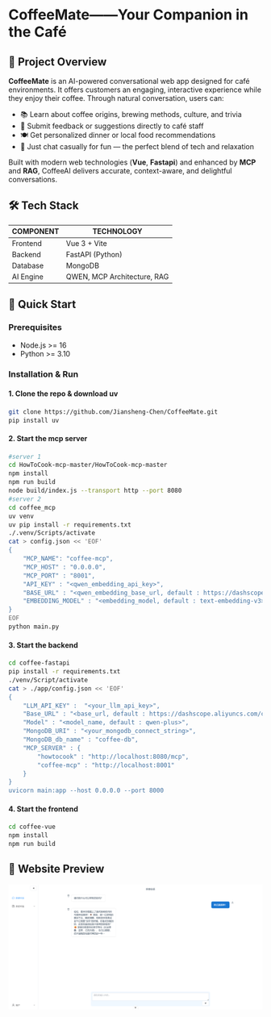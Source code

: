 # CoffeeMate——Your Companion in the Café

## 🌟 Project Overview

**CoffeeMate** is an AI-powered conversational web app designed for café environments. It offers customers an engaging, interactive experience while they enjoy their coffee. Through natural conversation, users can:

- 📚 Learn about coffee origins, brewing methods, culture, and trivia
- 💬 Submit feedback or suggestions directly to café staff
- 🍽️ Get personalized dinner or local food recommendations
- 🎨 Just chat casually for fun — the perfect blend of tech and relaxation

Built with modern web technologies (**Vue**, **Fastapi**) and enhanced by **MCP** and **RAG**, CoffeeAI delivers accurate, context-aware, and delightful conversations.

## 🛠️ Tech Stack

| COMPONENT | TECHNOLOGY                  |
| --------- | --------------------------- |
| Frontend  | Vue 3 + Vite                |
| Backend   | FastAPI (Python)            |
| Database  | MongoDB                     |
| AI Engine | QWEN, MCP Architecture, RAG |

## 🚀 Quick Start

### Prerequisites

- Node.js >= 16
- Python >= 3.10

### Installation & Run

#### 1. Clone the repo & download uv

```bash
git clone https://github.com/Jiansheng-Chen/CoffeeMate.git
pip install uv
```

#### 2. Start the mcp server

```bash
#server 1
cd HowToCook-mcp-master/HowToCook-mcp-master
npm install
npm run build
node build/index.js --transport http --port 8080
#server 2
cd coffee_mcp
uv venv
uv pip install -r requirements.txt
./.venv/Scripts/activate
cat > config.json << 'EOF'
{
    "MCP_NAME": "coffee-mcp",
    "MCP_HOST" : "0.0.0.0",
    "MCP_PORT" : "8001",
    "API_KEY" : "<qwen_embedding_api_key>",
    "BASE_URL" : "<qwen_embedding_base_url, default : https://dashscope.aliyuncs.com/compatible-mode/v1>",
    "EMBEDDING_MODEL" : "<embedding_model, default : text-embedding-v3>"
}
EOF
python main.py
```

#### 3. Start the backend

```bash
cd coffee-fastapi
pip install -r requirements.txt
./venv/Script/activate
cat > ./app/config.json << 'EOF'
{
    "LLM_API_KEY" :  "<your_llm_api_key>",
    "Base_URL" : "<base_url, default : https://dashscope.aliyuncs.com/compatible-mode/v1>",
    "Model" : "<model_name, default : qwen-plus>",
    "MongoDB_URI" : "<your_mongodb_connect_string>",
    "MongoDB_db_name" : "coffee-db",
    "MCP_SERVER" : {
        "howtocook" : "http://localhost:8080/mcp",
        "coffee-mcp" : "http://localhost:8001"
    }
}
uvicorn main:app --host 0.0.0.0 --port 8000
```

#### 4. Start the frontend

```bash
cd coffee-vue
npm install
npm run build
```

## 👀 Website Preview

![image-20250923174156516](https://raw.githubusercontent.com/Jiansheng-Chen/my_picgo/main/image-20250923174156516.png)